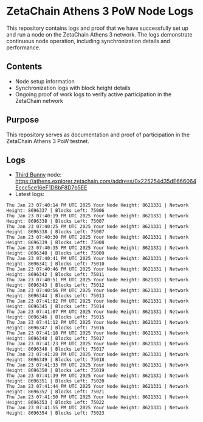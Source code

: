 # ZetaChain Athens 3 PoW Node Logs
This repository contains logs and proof that we have successfully set up and run a node on the ZetaChain Athens 3 network. The logs demonstrate continuous node operation, including synchronization details and performance.

## Contents
- Node setup information
- Synchronization logs with block height details
- Ongoing proof of work logs to verify active participation in the ZetaChain network

## Purpose
This repository serves as documentation and proof of participation in the ZetaChain Athens 3 PoW testnet.

## Logs

- [Third Bunny](https://thirdbunny.xyz/) node: https://athens.explorer.zetachain.com/address/0x225254d35dE666064Eccc5ce16eF1D8bF8D7b5EE
- Latest logs:
```
Thu Jan 23 07:40:14 PM UTC 2025 Your Node Height: 8621331 | Network Height: 8696337 | Blocks Left: 75006
Thu Jan 23 07:40:19 PM UTC 2025 Your Node Height: 8621331 | Network Height: 8696338 | Blocks Left: 75007
Thu Jan 23 07:40:25 PM UTC 2025 Your Node Height: 8621331 | Network Height: 8696338 | Blocks Left: 75007
Thu Jan 23 07:40:30 PM UTC 2025 Your Node Height: 8621331 | Network Height: 8696339 | Blocks Left: 75008
Thu Jan 23 07:40:35 PM UTC 2025 Your Node Height: 8621331 | Network Height: 8696340 | Blocks Left: 75009
Thu Jan 23 07:40:41 PM UTC 2025 Your Node Height: 8621331 | Network Height: 8696341 | Blocks Left: 75010
Thu Jan 23 07:40:46 PM UTC 2025 Your Node Height: 8621331 | Network Height: 8696342 | Blocks Left: 75011
Thu Jan 23 07:40:51 PM UTC 2025 Your Node Height: 8621331 | Network Height: 8696343 | Blocks Left: 75012
Thu Jan 23 07:40:56 PM UTC 2025 Your Node Height: 8621331 | Network Height: 8696344 | Blocks Left: 75013
Thu Jan 23 07:41:02 PM UTC 2025 Your Node Height: 8621331 | Network Height: 8696345 | Blocks Left: 75014
Thu Jan 23 07:41:07 PM UTC 2025 Your Node Height: 8621331 | Network Height: 8696346 | Blocks Left: 75015
Thu Jan 23 07:41:12 PM UTC 2025 Your Node Height: 8621331 | Network Height: 8696347 | Blocks Left: 75016
Thu Jan 23 07:41:18 PM UTC 2025 Your Node Height: 8621331 | Network Height: 8696348 | Blocks Left: 75017
Thu Jan 23 07:41:23 PM UTC 2025 Your Node Height: 8621331 | Network Height: 8696348 | Blocks Left: 75017
Thu Jan 23 07:41:28 PM UTC 2025 Your Node Height: 8621331 | Network Height: 8696349 | Blocks Left: 75018
Thu Jan 23 07:41:33 PM UTC 2025 Your Node Height: 8621331 | Network Height: 8696350 | Blocks Left: 75019
Thu Jan 23 07:41:39 PM UTC 2025 Your Node Height: 8621331 | Network Height: 8696351 | Blocks Left: 75020
Thu Jan 23 07:41:44 PM UTC 2025 Your Node Height: 8621331 | Network Height: 8696352 | Blocks Left: 75021
Thu Jan 23 07:41:50 PM UTC 2025 Your Node Height: 8621331 | Network Height: 8696353 | Blocks Left: 75022
Thu Jan 23 07:41:55 PM UTC 2025 Your Node Height: 8621331 | Network Height: 8696354 | Blocks Left: 75023
```
